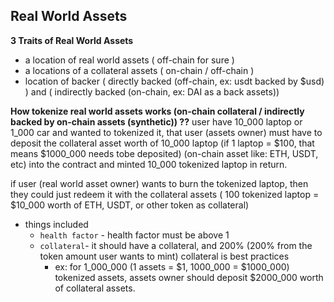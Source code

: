 ## Real World Assets

 **3 Traits of Real World Assets**
  - a location of real world assets ( off-chain for sure )
  - a locations of a collateral assets ( on-chain / off-chain )
  - location of backer ( directly backed (off-chain, ex: usdt backed by $usd) ) and ( indirectly backed (on-chain, ex: DAI as a back assets))



**How tokenize real world assets works (on-chain collateral / indirectly backed by on-chain assets (synthetic)) ??**
  user have 10_000 laptop or 1_000 car and wanted to tokenized it, that user (assets owner) must have to deposit the collateral asset worth of 10_000 laptop (if 1 laptop = $100, that means $1000_000 needs tobe deposited) (on-chain asset like: ETH, USDT, etc) into the contract and minted 10_000 tokenized laptop in return.

  if user (real world asset owner) wants to burn the tokenized laptop, then they could just redeem it with the collateral assets ( 100 tokenized laptop = $10_000 worth of ETH, USDT, or other token as collateral)

  - things included
    - `health factor` - health factor must be above 1
    - `collateral`-  it should have a collateral, and 200% (200% from the token amount user wants to mint) collateral is best practices 
      - ex: for 1_000_000 (1 assets = $1, 1000_000 = $1000_000) tokenized assets, assets owner should deposit $2000_000 worth of collateral assets.